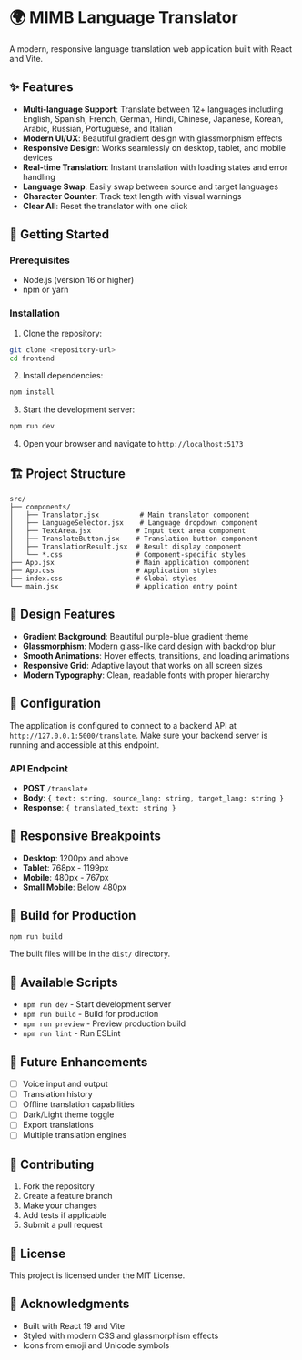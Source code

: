 # 🌍 MIMB Language Translator

A modern, responsive language translation web application built with React and Vite.

## ✨ Features

- **Multi-language Support**: Translate between 12+ languages including English, Spanish, French, German, Hindi, Chinese, Japanese, Korean, Arabic, Russian, Portuguese, and Italian
- **Modern UI/UX**: Beautiful gradient design with glassmorphism effects
- **Responsive Design**: Works seamlessly on desktop, tablet, and mobile devices
- **Real-time Translation**: Instant translation with loading states and error handling
- **Language Swap**: Easily swap between source and target languages
- **Character Counter**: Track text length with visual warnings
- **Clear All**: Reset the translator with one click

## 🚀 Getting Started

### Prerequisites

- Node.js (version 16 or higher)
- npm or yarn

### Installation

1. Clone the repository:
```bash
git clone <repository-url>
cd frontend
```

2. Install dependencies:
```bash
npm install
```

3. Start the development server:
```bash
npm run dev
```

4. Open your browser and navigate to `http://localhost:5173`

## 🏗️ Project Structure

```
src/
├── components/
│   ├── Translator.jsx          # Main translator component
│   ├── LanguageSelector.jsx    # Language dropdown component
│   ├── TextArea.jsx           # Input text area component
│   ├── TranslateButton.jsx    # Translation button component
│   ├── TranslationResult.jsx  # Result display component
│   └── *.css                  # Component-specific styles
├── App.jsx                    # Main application component
├── App.css                    # Application styles
├── index.css                  # Global styles
└── main.jsx                   # Application entry point
```

## 🎨 Design Features

- **Gradient Background**: Beautiful purple-blue gradient theme
- **Glassmorphism**: Modern glass-like card design with backdrop blur
- **Smooth Animations**: Hover effects, transitions, and loading animations
- **Responsive Grid**: Adaptive layout that works on all screen sizes
- **Modern Typography**: Clean, readable fonts with proper hierarchy

## 🔧 Configuration

The application is configured to connect to a backend API at `http://127.0.0.1:5000/translate`. Make sure your backend server is running and accessible at this endpoint.

### API Endpoint

- **POST** `/translate`
- **Body**: `{ text: string, source_lang: string, target_lang: string }`
- **Response**: `{ translated_text: string }`

## 📱 Responsive Breakpoints

- **Desktop**: 1200px and above
- **Tablet**: 768px - 1199px
- **Mobile**: 480px - 767px
- **Small Mobile**: Below 480px

## 🚀 Build for Production

```bash
npm run build
```

The built files will be in the `dist/` directory.

## 🧪 Available Scripts

- `npm run dev` - Start development server
- `npm run build` - Build for production
- `npm run preview` - Preview production build
- `npm run lint` - Run ESLint

## 🎯 Future Enhancements

- [ ] Voice input and output
- [ ] Translation history
- [ ] Offline translation capabilities
- [ ] Dark/Light theme toggle
- [ ] Export translations
- [ ] Multiple translation engines

## 🤝 Contributing

1. Fork the repository
2. Create a feature branch
3. Make your changes
4. Add tests if applicable
5. Submit a pull request

## 📄 License

This project is licensed under the MIT License.

## 🙏 Acknowledgments

- Built with React 19 and Vite
- Styled with modern CSS and glassmorphism effects
- Icons from emoji and Unicode symbols
